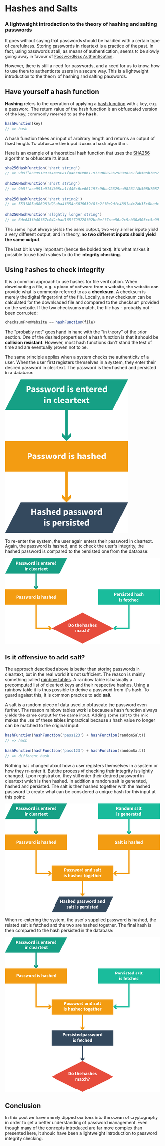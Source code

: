 # Hashes and Salts

### A lightweight introduction to the theory of hashing and salting passwords

It goes without saying that passwords should be handled with a certain type of carefulness. Storing passwords in cleartext is a practice of the past. In fact, using passwords at all, as means of authentication, seems to be slowly going away in favour of [Passwordless Authentication](https://auth0.com/blog/how-passwordless-authentication-works/).

However, there is still a need for passwords, and a need for us to know, how to use them to authenticate users in a secure way. This is a lightweight introduction to the theory of hashing and salting passwords.

## Have yourself a hash function

**Hashing** refers to the operation of applying a [hash function](https://en.wikipedia.org/wiki/Hash_function) with a key, e.g. a password. The return value of the hash function is an obfuscated version of the key, commonly referred to as the **hash**.

```js
hashFunction(key)
// => hash
```

A hash function takes an input of arbitrary length and returns an output of fixed length. To obfuscate the input it uses a hash algorithm.

Here is an example of a theoretical hash function that uses the [SHA256](https://en.wikipedia.org/wiki/SHA-2) algorithm to obfuscate its input:

```js
sha256HashFunction('short string')
// => 9b5fface991e9154008ca1f446c6ce661197c96ba72329ea98261f8b508b7087

sha256HashFunction('short string')
// => 9b5fface991e9154008ca1f446c6ce661197c96ba72329ea98261f8b508b7087

sha256HashFunction('short string2')
// => 553f885a886981d23aba4f354c6076639f8fc2ff0e9dfe4881a4c2bb35c0bedc

sha256HashFunction('slightly longer string')
// => 6de683fb40f37c042cbad165f799228f02bc0eff7eee56a2c9cb30a503cc5e99
```

The same input always yields the same output, two very similar inputs yield a very different output, and in theory, **no two different inputs should yield the same output**.

The last bit is very important (hence the bolded text). It's what makes it possible to use hash values to do the **integrity checking**.

## Using hashes to check integrity

It is a common approach to use hashes for file verification. When downloading a file, e.g. a piece of software from a website, the website can provide what is commonly referred to as a **checksum**. A checksum is merely the digital fingerprint of the file. Locally, a new checksum can be calculated for the downloaded file and compared to the checksum provided on the website. If the two checksums match, the file has - probably not - been corrupted:

```js
checksumFromWebsite == hashFunction(file)
```

The "probably not" goes hand in hand with the "in theory" of the prior section. One of the desired properties of a hash function is that it should be **collision resistant**. However, most hash functions don't stand the test of time and are eventually proven not to be.

The same principle applies when a system checks the authenticity of a user. When the user first registers themselves in a system, they enter their desired password in cleartext. The password is then hashed and persisted in a database:

![Creating password hash](../images/hashes-and-salts-c.svg)

To re-enter the system, the user again enters their password in cleartext. Again, the password is hashed, and to check the user's integrity, the hashed password is compared to the persisted one from the database:

![Checking user integrity](../images/hashes-and-salts-d.svg)


## Is it offensive to add salt?

The approach described above is better than storing passwords in cleartext, but in the real world it's not sufficient. The reason is mainly something called [rainbow tables](http://kestas.kuliukas.com/RainbowTables/). A rainbow table is basically a precomputed list of cleartext keys and their respective hashes. Using a rainbow table it is thus possible to derive a password from it's hash. To guard against this, it is common practice to add **salt**.

A salt is a random piece of data used to obfuscate the password even further. The reason rainbow tables work is because a hash function always yields the same output for the same input. Adding some salt to the mix makes the use of these tables impractical because a hash value no longer can be matched to the original input:

```js
hashFunction(hashFunction('pass123') + hashFunction(randomSalt))
// => hash

hashFunction(hashFunction('pass123') + hashFunction(randomSalt))
// => different hash
```

Nothing has changed about how a user registers themselves in a system or how they re-enter it. But the process of checking their integrity is slightly changed. Upon registration, they still enter their desired password in cleartext which is then hashed. In addition a random salt is generated, hashed and persisted. The salt is then hashed together with the hashed password to create what can be considered a unique hash for this input at this point:

![Creating password hash with salt](../images/hashes-and-salts-a.svg)

When re-entering the system, the user's supplied password is hashed, the related salt is fetched and the two are hashed together. The final hash is then compared to the hash persisted in the database:

![Checking user integrity using salted hash](../images/hashes-and-salts-b.svg)

## Conclusion

In this post we have merely dipped our toes into the ocean of cryptography in order to get a better understanding of password management. Even though many of the concepts introduced are far more complex than presented here, it should have been a lightweight introduction to password integrity checking.
